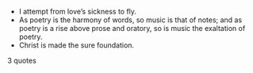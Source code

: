  - I attempt from love’s sickness to fly.
 - As poetry is the harmony of words, so music is that of notes; and as poetry is a rise above prose and oratory, so is music the exaltation of poetry.
 - Christ is made the sure foundation.

3 quotes
